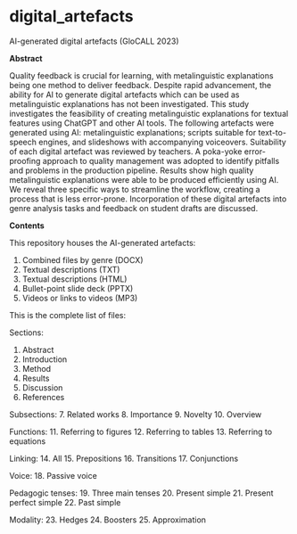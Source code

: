 # digital_artefacts
AI-generated digital artefacts (GloCALL 2023)

**Abstract**

Quality feedback is crucial for learning, with metalinguistic explanations being one method to deliver feedback. Despite rapid advancement, the ability for AI to generate digital artefacts which can be used as metalinguistic explanations has not been investigated. This study investigates the feasibility of creating metalinguistic explanations for textual features using ChatGPT and other AI tools. The following artefacts were generated using AI: metalinguistic explanations; scripts suitable for text-to-speech engines, and slideshows with accompanying voiceovers. Suitability of each digital artefact was reviewed by teachers. A poka-yoke error-proofing approach to quality management was adopted to identify pitfalls and problems in the production pipeline. Results show high quality metalinguistic explanations were able to be produced efficiently using AI. We reveal three specific ways to streamline the workflow, creating a process that is less error-prone. Incorporation of these digital artefacts into genre analysis tasks and feedback on student drafts are discussed.

**Contents**

This repository houses the AI-generated artefacts:
1. Combined files by genre (DOCX)
2. Textual descriptions (TXT)
3. Textual descriptions (HTML)
4. Bullet-point slide deck (PPTX)
5. Videos or links to videos (MP3)

This is the complete list of files:

Sections:
1. Abstract
2. Introduction
3. Method
4. Results
5. Discussion 
6. References

Subsections:
7. Related works
8. Importance
9. Novelty
10. Overview

Functions:
11. Referring to figures
12. Referring to tables
13. Referring to equations

Linking:
14. All
15. Prepositions
16. Transitions
17. Conjunctions

Voice:
18. Passive voice

Pedagogic tenses:
19. Three main tenses
20. Present simple
21. Present perfect simple
22. Past simple

Modality:
23. Hedges
24. Boosters
25. Approximation

